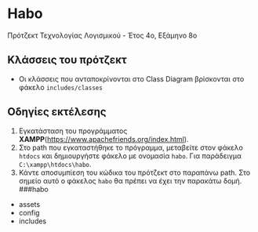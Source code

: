 # Habo
Πρότζεκτ Τεχνολογίας Λογισμικού - Έτος 4ο, Εξάμηνο 8ο

## Κλάσσεις του πρότζεκτ
- Οι κλάσσεις που ανταποκρίνονται στο Class Diagram βρίσκονται στο φάκελο `includes/classes`

## Οδηγίες εκτέλεσης
1. Εγκατάσταση του προγράμματος **XAMPP**(https://www.apachefriends.org/index.html).
2. Στο path που εγκαταστήθηκε το πρόγραμμα, μεταβείτε στον φάκελο `htdocs` και δημιουργήστε φάκελο με ονομασία `habo`. Για παράδειγμα `C:\xampp\htdocs\habo`.
3. Κάντε αποσυμπίεση του κώδικα του πρότζεκτ στο παραπάνω path.
Στο σημείο αυτό ο φάκελος `habo` θα πρέπει να έχει την παρακάτω δομή.
###habo
* assets
* config
* includes

